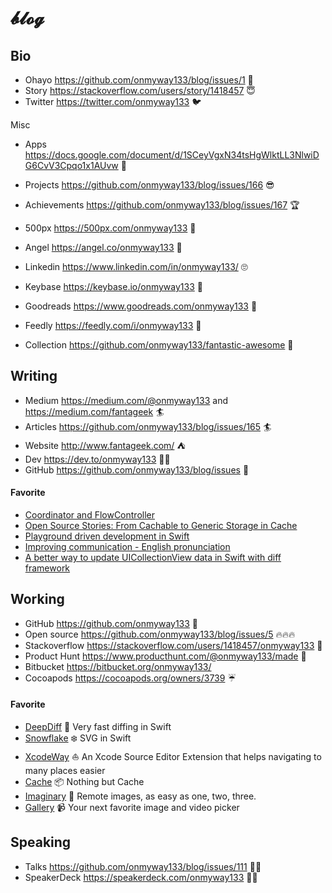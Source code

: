 # 𝓫𝓵𝓸𝓰

## Bio

- Ohayo https://github.com/onmyway133/blog/issues/1 👋
- Story https://stackoverflow.com/users/story/1418457 😇
- Twitter https://twitter.com/onmyway133 🐦

Misc

- Apps https://docs.google.com/document/d/1SCeyVgxN34tsHgWlktLL3NlwiDG6CvV3Cpqo1x1AUvw :apple:
- Projects https://github.com/onmyway133/blog/issues/166 😎
- Achievements https://github.com/onmyway133/blog/issues/167 🏆

- 500px https://500px.com/onmyway133 📸
- Angel https://angel.co/onmyway133 👼
- Linkedin https://www.linkedin.com/in/onmyway133/ 🙄
- Keybase https://keybase.io/onmyway133 🔑
- Goodreads https://www.goodreads.com/onmyway133 :book:
- Feedly https://feedly.com/i/onmyway133 🍃
- Collection https://github.com/onmyway133/fantastic-awesome 🌟

## Writing

- Medium https://medium.com/@onmyway133 and https://medium.com/fantageek 🏄
- Articles https://github.com/onmyway133/blog/issues/165 🏄
- Website http://www.fantageek.com/ ⛺️ 
- Dev https://dev.to/onmyway133 👨‍💻
- GitHub https://github.com/onmyway133/blog/issues 🥁

#### Favorite

- [Coordinator and FlowController](https://github.com/onmyway133/blog/issues/106)
- [Open Source Stories: From Cachable to Generic Storage in Cache](https://medium.com/hyperoslo/open-source-stories-from-cachable-to-generic-storage-in-cache-418d9a230d51)
- [Playground driven development in Swift](https://medium.com/flawless-app-stories/playground-driven-development-in-swift-cf167489fe7b)
- [Improving communication - English pronunciation](https://medium.com/@onmyway133/improving-communication-english-pronunciation-108074236c80)
- [A better way to update UICollectionView data in Swift with diff framework](https://medium.com/flawless-app-stories/a-better-way-to-update-uicollectionview-data-in-swift-with-diff-framework-924db158db86)

## Working

- GitHub https://github.com/onmyway133 🚀
- Open source https://github.com/onmyway133/blog/issues/5 🔥🔥🔥
- Stackoverflow https://stackoverflow.com/users/1418457/onmyway133 🤘
- Product Hunt https://www.producthunt.com/@onmyway133/made 🕺
- Bitbucket https://bitbucket.org/onmyway133/
- Cocoapods https://cocoapods.org/owners/3739 ☔️

#### Favorite

- [DeepDiff](https://github.com/onmyway133/DeepDiff) 🦀 Very fast diffing in Swift
- [Snowflake](https://github.com/onmyway133/Snowflake) ❄️ SVG in Swift
- [XcodeWay](https://github.com/onmyway133/XcodeWay) ⛵️ An Xcode Source Editor Extension that helps navigating to many places easier
- [Cache](https://github.com/hyperoslo/Cache) 📦 Nothing but Cache
- [Imaginary](https://github.com/hyperoslo/Imaginary) 🦄 Remote images, as easy as one, two, three.
- [Gallery](https://github.com/hyperoslo/Gallery) 📹 Your next favorite image and video picker

## Speaking

- Talks https://github.com/onmyway133/blog/issues/111 👨‍🎤
- SpeakerDeck https://speakerdeck.com/onmyway133 👨‍🎤
